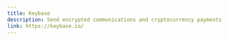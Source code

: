 ```yaml
---
title: Keybase
description: Send encrypted communications and cryptocurrency payments
link: https://keybase.io/
---
```

